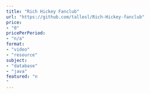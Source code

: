 ```yaml
---
title: "Rich Hickey Fanclub"
url: "https://github.com/tallesl/Rich-Hickey-fanclub"
price: 
- "0"
pricePerPeriod: 
- "n/a"
format: 
- "video"
- "resource"
subject: 
- "database"
- "java"
featured: "n"
---
```

